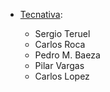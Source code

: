 - [Tecnativa](https://www.tecnativa.com):

    - Sergio Teruel
    - Carlos Roca
    - Pedro M. Baeza
    - Pilar Vargas
    - Carlos Lopez

